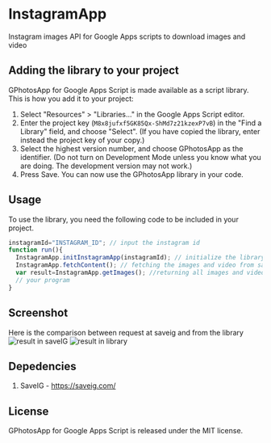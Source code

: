 # InstagramApp
Instagram images API for Google Apps scripts to download images and video 

Adding the library to your project
----------------------------------
GPhotosApp for Google Apps Script is made available as a script
library. This is how you add it to your project:

1. Select "Resources" > "Libraries..." in the Google Apps Script
editor.
2. Enter the project key (`M8x8jufxf5GK85Qx-ShMd7z21kzexP7vB`) in the
"Find a Library" field, and choose "Select". (If you have copied the
library, enter instead the project key of your copy.)
3. Select the highest version number, and choose GPhotosApp as the
identifier. (Do not turn on Development Mode unless you know what you
are doing. The development version may not work.)
4. Press Save. You can now use the GPhotosApp library in your code.

## Usage

To use the library, you need the following code to be included in your project.
```js
instagramId="INSTAGRAM_ID"; // input the instagram id
function run(){
  InstagramApp.initInstagramApp(instagramId); // initialize the library
  InstagramApp.fetchContent(); // fetching the images and video from saveIG
  var result=InstagramApp.getImages(); //returning all images and video link in array (example : [https://scontent-sjc3-1.cdninstagram.com/vp/4e9103452e0522734c93847d34ea2a96/5D191CBE/t51.2885-15/e35/54731647_127432751666517_4943613511373745041_n.jpg?_nc_ht=scontent-sjc3-1.cdninstagram.com&dl=1, https://scontent-sjc3-1.cdninstagram.com/vp/be2fc23ba15a4e0f8d232501df585ec5/5D178C90/t51.2885-15/e35/54511462_801345576919248_8340173353158202526_n.jpg?_nc_ht=scontent-sjc3-1.cdninstagram.com&dl=1]
  // your program
}
```


Screenshot
------------
Here is the comparison between request at saveig and from the library
![result in saveIG](https://github.com/sudtanj/gas-InstagramApp/raw/master/Screenshot/screenshot.png)
![result in library](https://raw.githubusercontent.com/sudtanj/gas-InstagramApp/master/Screenshot/2c803c1de11e44dd6f9a8c161cd6d68b.png)

Depedencies
------------
1. SaveIG - https://saveig.com/

License
-------
GPhotosApp for Google Apps Script is released under the MIT license.
